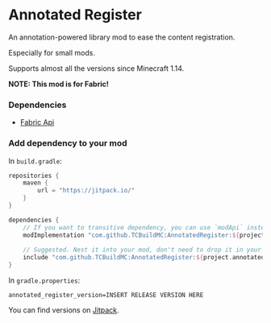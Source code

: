 # Annotated Register
An annotation-powered library mod to ease the content registration. 

Especially for small mods.

Supports almost all the versions since Minecraft 1.14.

**NOTE: This mod is for Fabric!**

### Dependencies
- [Fabric Api](https://modrinth.com/mod/fabric-api)

### Add dependency to your mod

In `build.gradle`:
```gradle
repositories {
    maven {
        url = "https://jitpack.io/"
    }
}

dependencies {
    // If you want to transitive dependency, you can use `modApi` instead of `modImplementation`
    modImplementation "com.github.TCBuildMC:AnnotatedRegister:${project.annotated_register_version}"
    
    // Suggested. Nest it into your mod, don't need to drop it in your mods folder.
    include "com.github.TCBuildMC:AnnotatedRegister:${project.annotated_register_version}"
}
```

In `gradle.properties`:
```properties
annotated_register_version=INSERT RELEASE VERSION HERE
```

You can find versions on [Jitpack](https://jitpack.io/#TCBuildMC/AnnotatedRegister).
